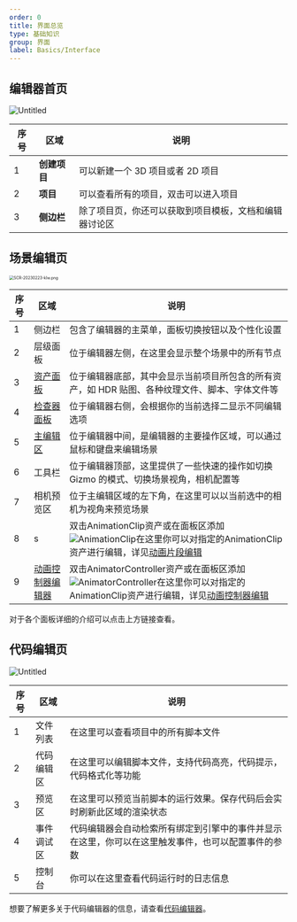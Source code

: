 ```yaml
---
order: 0
title: 界面总览
type: 基础知识
group: 界面
label: Basics/Interface
---
```


## 编辑器首页

![Untitled](https://mdn.alipayobjects.com/huamei_fvsq9p/afts/img/A*zRqTSIcsY74AAAAAAAAAAAAADqiTAQ/original)

| 序号 | 区域         | 说明                                                   |
| ---- | ------------ | ------------------------------------------------------ |
| 1    | **创建项目** | 可以新建一个 3D 项目或者 2D 项目                       |
| 2    | **项目**     | 可以查看所有的项目，双击可以进入项目                   |
| 3    | **侧边栏**   | 除了项目页，你还可以获取到项目模板，文档和编辑器讨论区 |

## 场景编辑页

<img src="https://mdn.alipayobjects.com/huamei_fvsq9p/afts/img/A*-txWQZkYIjgAAAAAAAAAAAAADqiTAQ/original" alt="SCR-20230223-klw.png" style="zoom: 50%;" />

| 序号 | 区域 | 说明 |
| --- | --- | --- |
| 1 | 侧边栏 | 包含了编辑器的主菜单，面板切换按钮以及个性化设置 |
| 2 | 层级面板 | 位于编辑器左侧，在这里会显示整个场景中的所有节点 |
| 3 | [资产面板](${docs}interface-assets) | 位于编辑器底部，其中会显示当前项目所包含的所有资产，如 HDR 贴图、各种纹理文件、脚本、字体文件等 |
| 4 | [检查器面板](${docs}interface-inspector) | 位于编辑器右侧，会根据你的当前选择二显示不同编辑选项 |
| 5 | [主编辑区](${docs}interface-viewport) | 位于编辑器中间，是编辑器的主要操作区域，可以通过鼠标和键盘来编辑场景 |
| 6 | 工具栏 | 位于编辑器顶部，这里提供了一些快速的操作如切换 Gizmo 的模式、切换场景视角，相机配置等 |
| 7 | 相机预览区 | 位于主编辑区域的左下角，在这里可以以当前选中的相机为视角来预览场景 |
| 8 | s| 双击AnimationClip资产或在面板区添加 ![AnimationClip](https://mdn.alipayobjects.com/huamei_3zduhr/afts/img/A*SIr_Rp4n8X4AAAAAAAAAAAAADsJ_AQ/original)在这里你可以对指定的AnimationClip资产进行编辑，详见[动画片段编辑](${docs}animation-clip)
| 9 | [动画控制器编辑器](${docs}animation-animator) | 双击AnimatorController资产或在面板区添加![AnimatorController](https://mdn.alipayobjects.com/huamei_3zduhr/afts/img/A*M-qVRII7SZUAAAAAAAAAAAAADsJ_AQ/original)在这里你可以对指定的AnimationClip资产进行编辑，详见[动画控制器编辑](${docs}animation-animator)

对于各个面板详细的介绍可以点击上方链接查看。

## 代码编辑页

![Untitled](https://mdn.alipayobjects.com/huamei_fvsq9p/afts/img/A*3crSToI-RdAAAAAAAAAAAAAADqiTAQ/**original**)

| 序号 | 区域 | 说明 |
| --- | --- | --- |
| 1 | 文件列表 | 在这里可以查看项目中的所有脚本文件 |
| 2 | 代码编辑区 | 在这里可以编辑脚本文件，支持代码高亮，代码提示，代码格式化等功能 |
| 3 | 预览区 | 在这里可以预览当前脚本的运行效果。保存代码后会实时刷新此区域的渲染状态 |
| 4 | 事件调试区 | 代码编辑器会自动检索所有绑定到引擎中的事件并显示在这里，你可以在这里触发事件，也可以配置事件的参数 |
| 5 | 控制台 | 你可以在这里查看代码运行时的日志信息 |

想要了解更多关于代码编辑器的信息，请查看[代码编辑器](${docs}script-edit)。
